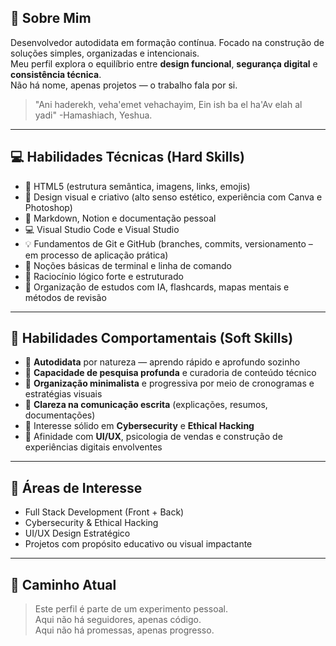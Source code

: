 ## 🧠 Sobre Mim

Desenvolvedor autodidata em formação contínua. Focado na construção de soluções simples, organizadas e intencionais.  
Meu perfil explora o equilíbrio entre **design funcional**, **segurança digital** e **consistência técnica**.  
Não há nome, apenas projetos — o trabalho fala por si.

> "Ani haderekh, veha'emet vehachayim, Ein ish ba el ha'Av elah al yadi" -Hamashiach, Yeshua.

---

## 💻 Habilidades Técnicas (Hard Skills)

- 📄 HTML5 (estrutura semântica, imagens, links, emojis)
- 🎨 Design visual e criativo (alto senso estético, experiência com Canva e Photoshop)
- 🧪 Markdown, Notion e documentação pessoal
- 💻 Visual Studio Code e Visual Studio
- 💡 Fundamentos de Git e GitHub (branches, commits, versionamento – em processo de aplicação prática)
- 🧭 Noções básicas de terminal e linha de comando
- 📐 Raciocínio lógico forte e estruturado
- 🚀 Organização de estudos com IA, flashcards, mapas mentais e métodos de revisão

---

## 🧬 Habilidades Comportamentais (Soft Skills)

- 🧠 **Autodidata** por natureza — aprendo rápido e aprofundo sozinho
- 🧩 **Capacidade de pesquisa profunda** e curadoria de conteúdo técnico
- 🧘 **Organização minimalista** e progressiva por meio de cronogramas e estratégias visuais
- 📎 **Clareza na comunicação escrita** (explicações, resumos, documentações)
- 🔐 Interesse sólido em **Cybersecurity** e **Ethical Hacking**
- 🎨 Afinidade com **UI/UX**, psicologia de vendas e construção de experiências digitais envolventes

---

## 🎯 Áreas de Interesse

- Full Stack Development (Front + Back)
- Cybersecurity & Ethical Hacking
- UI/UX Design Estratégico
- Projetos com propósito educativo ou visual impactante

---

## 👣 Caminho Atual

> Este perfil é parte de um experimento pessoal.  
> Aqui não há seguidores, apenas código.  
> Aqui não há promessas, apenas progresso.

